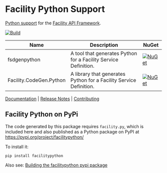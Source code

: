 # Facility Python Support

[Python support](https://facilityapi.github.io/generate/python) for the [Facility API Framework](https://facilityapi.github.io/).

[![Build](https://github.com/FacilityApi/FacilityPython/workflows/Build/badge.svg)](https://github.com/FacilityApi/FacilityPython/actions?query=workflow%3ABuild)

Name | Description | NuGet
--- | --- | ---
fsdgenpython | A tool that generates Python for a Facility Service Definition. | [![NuGet](https://img.shields.io/nuget/v/fsdgenpython.svg)](https://www.nuget.org/packages/fsdgenpython)
Facility.CodeGen.Python | A library that generates Python for a Facility Service Definition. | [![NuGet](https://img.shields.io/nuget/v/Facility.CodeGen.Python.svg)](https://www.nuget.org/packages/Facility.CodeGen.Python)

[Documentation](https://facilityapi.github.io/) | [Release Notes](https://github.com/FacilityApi/FacilityPython/blob/master/ReleaseNotes.md) | [Contributing](https://github.com/FacilityApi/FacilityPython/blob/master/CONTRIBUTING.md)

## Facility Python on PyPi

The code generated by this package requires `facility.py`,
which is included here and also published
as a Python package on PyPI at
https://pypi.org/project/facilitypython/

To install it:
```
pip install facilitypython
```

Also see: [Building the facilitypython pypi package](BuildPip.md)
